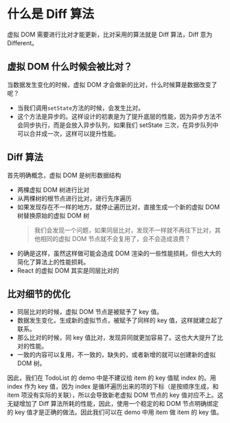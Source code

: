 # 什么是 Diff 算法

虚拟 DOM 需要进行比对才能更新，比对采用的算法就是 Diff 算法，Diff 意为 Different。

## 虚拟 DOM 什么时候会被比对？

当数据发生变化的时候，虚拟 DOM 才会做新的比对，什么时候算是数据改变了呢？

- 当我们调用`setState`方法的时候，会发生比对。
- 这个方法是异步的。这样设计的初衷是为了提升底层的性能，因为异步方法不会同步执行，而是会放入异步队列，如果我们 setState 三次，在异步队列中可以合并成一次，这样可以提升性能。

## Diff 算法

首先明确概念，虚拟 DOM 是树形数据结构

- 两棵虚拟 DOM 树进行比对
- 从两棵树的根节点进行比对，进行先序遍历
- 如果发现存在不一样的地方，就停止遍历比对，直接生成一个新的虚拟 DOM 树替换原始的虚拟 DOM 树
  > 我们会发现一个问题，如果同层比对，发现不一样就不再往下比对，其他相同的虚拟 DOM 节点就不会复用了，会不会造成浪费？
- 的确是这样，虽然这样做可能会造成 DOM 渲染的一些性能损耗，但也大大的简化了算法上的性能损耗。
- React 的虚拟 DOM 其实是同层比对的

## 比对细节的优化

- 同层比对的时候，虚拟 DOM 节点是被赋予了 key 值。
- 数据发生变化，生成新的虚拟节点，被赋予了同样的 key 值，这样就建立起了联系。
- 那么比对的时候，同 key 值比对，发现异同就更加容易了。这也大大提升了比对的性能。
- 一致的内容可以复用，不一致的，缺失的，或者新增的就可以创建新的虚拟 DOM 树。

因此，我们在 TodoList 的 demo 中是不建议给 item 的 key 值赋 index 的。用 index 作为 key 值，因为 index 是循环遍历出来的项的下标（是按顺序生成，和 item 项没有实际的关联），所以会导致新老虚拟 DOM 节点的 key 值对应不上。这无疑增加了 Diff 算法所耗的性能，因此，使用一个稳定的和 DOM 节点明确绑定的 key 值才是正确的做法。因此我们可以在 demo 中用 item 做 item 的 key 值。
